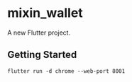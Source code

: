 # mixin_wallet

A new Flutter project.

## Getting Started

`flutter run -d chrome --web-port 8001`
